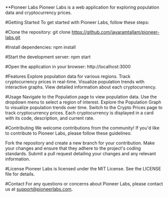 **Pioneer Labs
Pioneer Labs is a web application for exploring population data and cryptocurrency prices.

#Getting Started
To get started with Pioneer Labs, follow these steps:

#Clone the repository:
git clone https://github.com/jayaramtallam/pioneer-labs.git

#Install dependencies:
npm install

#Start the development server:
npm start

#Open the application in your browser:
http://localhost:3000

#Features
Explore population data for various regions.
Track cryptocurrency prices in real-time.
Visualize population trends with interactive graphs.
View detailed information about each cryptocurrency.

#Usage
Navigate to the Population page to view population data.
Use the dropdown menu to select a region of interest.
Explore the Population Graph to visualize population trends over time.
Switch to the Crypto Prices page to track cryptocurrency prices.
Each cryptocurrency is displayed in a card with its code, description, and current rate.

#Contributing
We welcome contributions from the community! If you'd like to contribute to Pioneer Labs, please follow these guidelines:

Fork the repository and create a new branch for your contribution.
Make your changes and ensure that they adhere to the project's coding standards.
Submit a pull request detailing your changes and any relevant information.

#License
Pioneer Labs is licensed under the MIT License. See the LICENSE file for details.

#Contact
For any questions or concerns about Pioneer Labs, please contact us at support@pioneerlabs.com.



